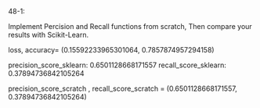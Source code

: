 48-1:

Implement Percision and Recall functions from scratch, Then compare your results with Scikit-Learn.

loss, accuracy= 
(0.15592233965301064, 0.7857874957294158)

precision_score_sklearn:  0.6501128668171557
recall_score_sklearn:  0.37894736842105264

precision_score_scratch , recall_score_scratch =  (0.6501128668171557, 0.37894736842105264)

